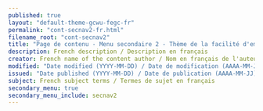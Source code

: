 ```yaml
---
published: true
layout: "default-theme-gcwu-fegc-fr"
permalink: "cont-secnav2-fr.html"
filename_root: "cont-secnav2"
title: "Page de contenu - Menu secondaire 2 - Thème de la facilité d'emploi Web GC"
description: French description / Description en français
creator: French name of the content author / Nom en français de l'auteur du contenu
modified: "Date modified (YYYY-MM-DD) / Date de modification (AAAA-MM-JJ)"
issued: "Date published (YYYY-MM-DD) / Date de publication (AAAA-MM-JJ)"
subject: French subject terms / Termes de sujet en français
secondary_menu: true
secondary_menu_include: secnav2
---
```



